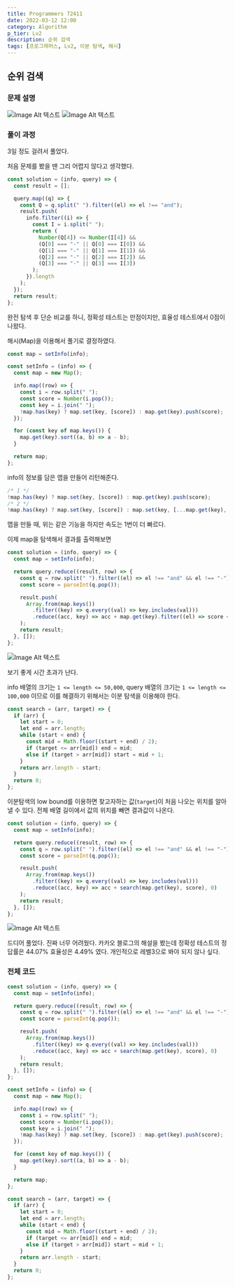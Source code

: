 ```yaml
---
title: Programmers 72411
date: 2022-03-12 12:00
category: Algorithm
p_tier: Lv2
description: 순위 검색
tags: [프로그래머스, Lv2, 이분 탐색, 해시]
---
```


## 순위 검색

### 문제 설명

![Image Alt 텍스트](/assets/images/post/img-2022-03-12-01.jpg)
![Image Alt 텍스트](/assets/images/post/img-2022-03-12-02.jpg)

### 풀이 과정

3일 정도 걸려서 풀었다.

처음 문제를 봤을 땐 그리 어렵지 않다고 생각했다.

```js
const solution = (info, query) => {
  const result = [];

  query.map((q) => {
    const Q = q.split(" ").filter((el) => el !== "and");
    result.push(
      info.filter((i) => {
        const I = i.split(" ");
        return (
          Number(Q[4]) <= Number(I[4]) &&
          (Q[0] === "-" || Q[0] === I[0]) &&
          (Q[1] === "-" || Q[1] === I[1]) &&
          (Q[2] === "-" || Q[2] === I[2]) &&
          (Q[3] === "-" || Q[3] === I[3])
        );
      }).length
    );
  });
  return result;
};
```

완전 탐색 후 단순 비교를 하니, 정확성 테스트는 만점이지만, 효율성 테스트에서 0점이 나왔다.

해시(Map)을 이용해서 풀기로 결정하였다.

```js
const map = setInfo(info);

const setInfo = (info) => {
  const map = new Map();

  info.map((row) => {
    const i = row.split(" ");
    const score = Number(i.pop());
    const key = i.join(" ");
    !map.has(key) ? map.set(key, [score]) : map.get(key).push(score);
  });

  for (const key of map.keys()) {
    map.get(key).sort((a, b) => a - b);
  }

  return map;
};
```

info의 정보를 담은 맵을 만들어 리턴해준다.

```js
/* 1 */
!map.has(key) ? map.set(key, [score]) : map.get(key).push(score);
/* 2 */
!map.has(key) ? map.set(key, [score]) : map.set(key, [...map.get(key), score]);
```

맵을 만들 때, 위는 같은 기능을 하지만 속도는 1번이 더 빠르다.

이제 map을 탐색해서 결과를 출력해보면

```js
const solution = (info, query) => {
  const map = setInfo(info);

  return query.reduce((result, row) => {
    const q = row.split(" ").filter((el) => el !== "and" && el !== "-");
    const score = parseInt(q.pop());

    result.push(
      Array.from(map.keys())
        .filter((key) => q.every((val) => key.includes(val)))
        .reduce((acc, key) => acc + map.get(key).filter((el) => score <= el), 0)
    );
    return result;
  }, []);
};
```

![Image Alt 텍스트](/assets/images/post/img-2022-03-12-03.jpg)

보기 좋게 시간 초과가 난다.

info 배열의 크기는 `1 <= length <= 50,000`,
query 배열의 크기는 `1 <= length <= 100,000` 이므로 이를 해결하기 위해서는 이분 탐색을 이용해야 한다.

```js
const search = (arr, target) => {
  if (arr) {
    let start = 0;
    let end = arr.length;
    while (start < end) {
      const mid = Math.floor((start + end) / 2);
      if (target <= arr[mid]) end = mid;
      else if (target > arr[mid]) start = mid + 1;
    }
    return arr.length - start;
  }
  return 0;
};
```

이분탐색의 low bound를 이용하면 찾고자하는 값(`target`)이 처음 나오는 위치를 알아 낼 수 있다. 전체 배열 길이에서 값의 위치를 빼면 결과값이 나온다.

```js
const solution = (info, query) => {
  const map = setInfo(info);

  return query.reduce((result, row) => {
    const q = row.split(" ").filter((el) => el !== "and" && el !== "-");
    const score = parseInt(q.pop());

    result.push(
      Array.from(map.keys())
        .filter((key) => q.every((val) => key.includes(val)))
        .reduce((acc, key) => acc + search(map.get(key), score), 0)
    );
    return result;
  }, []);
};
```

![Image Alt 텍스트](/assets/images/post/img-2022-03-12-04.jpg)

드디어 풀었다. 진짜 너무 어려웠다. 카카오 블로그의 해설을 봤는데 정확성 테스트의 정답률은 44.07% 효율성은 4.49% 였다. 개인적으로 레벨3으로 봐야 되지 않나 싶다.

### 전체 코드

```js
const solution = (info, query) => {
  const map = setInfo(info);

  return query.reduce((result, row) => {
    const q = row.split(" ").filter((el) => el !== "and" && el !== "-");
    const score = parseInt(q.pop());

    result.push(
      Array.from(map.keys())
        .filter((key) => q.every((val) => key.includes(val)))
        .reduce((acc, key) => acc + search(map.get(key), score), 0)
    );
    return result;
  }, []);
};

const setInfo = (info) => {
  const map = new Map();

  info.map((row) => {
    const i = row.split(" ");
    const score = Number(i.pop());
    const key = i.join(" ");
    !map.has(key) ? map.set(key, [score]) : map.get(key).push(score);
  });

  for (const key of map.keys()) {
    map.get(key).sort((a, b) => a - b);
  }

  return map;
};

const search = (arr, target) => {
  if (arr) {
    let start = 0;
    let end = arr.length;
    while (start < end) {
      const mid = Math.floor((start + end) / 2);
      if (target <= arr[mid]) end = mid;
      else if (target > arr[mid]) start = mid + 1;
    }
    return arr.length - start;
  }
  return 0;
};
```
